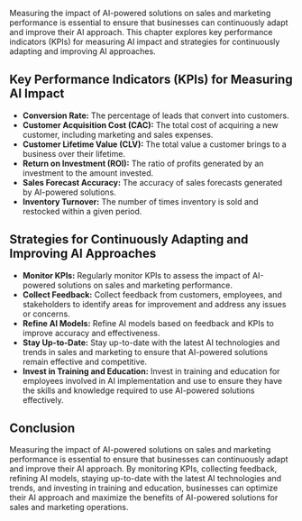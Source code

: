 
Measuring the impact of AI-powered solutions on sales and marketing performance is essential to ensure that businesses can continuously adapt and improve their AI approach. This chapter explores key performance indicators (KPIs) for measuring AI impact and strategies for continuously adapting and improving AI approaches.

Key Performance Indicators (KPIs) for Measuring AI Impact
---------------------------------------------------------

* **Conversion Rate:** The percentage of leads that convert into customers.
* **Customer Acquisition Cost (CAC):** The total cost of acquiring a new customer, including marketing and sales expenses.
* **Customer Lifetime Value (CLV):** The total value a customer brings to a business over their lifetime.
* **Return on Investment (ROI):** The ratio of profits generated by an investment to the amount invested.
* **Sales Forecast Accuracy:** The accuracy of sales forecasts generated by AI-powered solutions.
* **Inventory Turnover:** The number of times inventory is sold and restocked within a given period.

Strategies for Continuously Adapting and Improving AI Approaches
----------------------------------------------------------------

* **Monitor KPIs:** Regularly monitor KPIs to assess the impact of AI-powered solutions on sales and marketing performance.
* **Collect Feedback:** Collect feedback from customers, employees, and stakeholders to identify areas for improvement and address any issues or concerns.
* **Refine AI Models:** Refine AI models based on feedback and KPIs to improve accuracy and effectiveness.
* **Stay Up-to-Date:** Stay up-to-date with the latest AI technologies and trends in sales and marketing to ensure that AI-powered solutions remain effective and competitive.
* **Invest in Training and Education:** Invest in training and education for employees involved in AI implementation and use to ensure they have the skills and knowledge required to use AI-powered solutions effectively.

Conclusion
----------

Measuring the impact of AI-powered solutions on sales and marketing performance is essential to ensure that businesses can continuously adapt and improve their AI approach. By monitoring KPIs, collecting feedback, refining AI models, staying up-to-date with the latest AI technologies and trends, and investing in training and education, businesses can optimize their AI approach and maximize the benefits of AI-powered solutions for sales and marketing operations.
